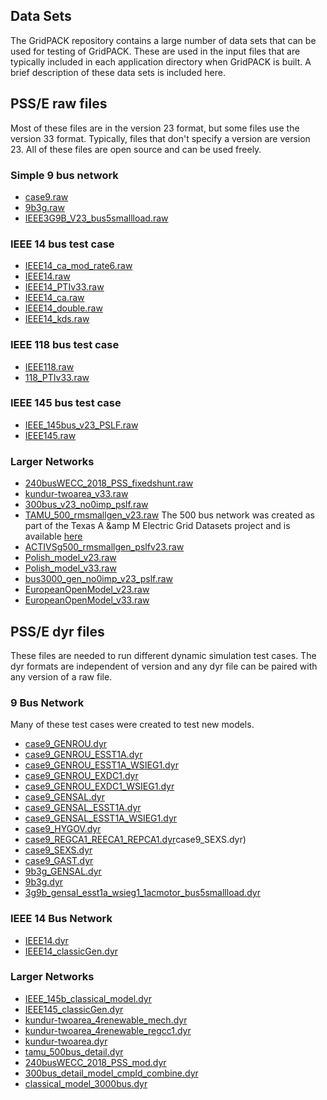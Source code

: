 ## Data Sets

The GridPACK repository contains a large number of data sets that can be used
for testing of GridPACK. These are used in the input files that are typically
included in each application directory when GridPACK is built. A brief
description of these data sets is included here.

## PSS/E raw files

Most of these files are in the version 23 format, but some
files use the version 33 format. Typically, files that don't specify a version
are version 23. All of these files are open source and can be
used freely.

### Simple 9 bus network
* [case9.raw](../../src/applications/data_sets/raw/case9.raw)
* [9b3g.raw](../../src/applications/data_sets/raw/9b3g.raw)
* [IEEE3G9B_V23_bus5smallload.raw](../../src/applications/data_sets/raw/IEEE3G9B_V23_bus5smallload.raw)

### IEEE 14 bus test case
* [IEEE14_ca_mod_rate6.raw](../../src/applications/data_sets/raw/IEEE14_ca_mod_rate6.raw)
* [IEEE14.raw](../../src/applications/data_sets/raw/IEEE14.raw)
* [IEEE14_PTIv33.raw](../../src/applications/data_sets/raw/IEEE14_PTIv33.raw)
* [IEEE14_ca.raw](../../src/applications/data_sets/raw/IEEE14_ca.raw)
* [IEEE14_double.raw](../../src/applications/data_sets/raw/IEEE14_double.raw)
* [IEEE14_kds.raw](../../src/applications/data_sets/raw/IEEE14_kds.raw)

### IEEE 118 bus test case
* [IEEE118.raw](../../src/applications/data_sets/raw/IEEE118.raw)
* [118_PTIv33.raw](../../src/applications/data_sets/raw/118_PTIv33.raw)

### IEEE 145 bus test case
* [IEEE_145bus_v23_PSLF.raw](../../src/applications/data_sets/raw/IEEE_145bus_v23_PSLF.raw)
* [IEEE145.raw](../../src/applications/data_sets/raw/EEE145.raw])

### Larger Networks
* [240busWECC_2018_PSS_fixedshunt.raw](../../src/applications/data_sets/raw/240busWECC_2018_PSS_fixedshunt.raw)
* [kundur-twoarea_v33.raw](../../src/applications/data_sets/raw/kundur-twoarea_v33.raw)
* [300bus_v23_no0imp_pslf.raw](../../src/applications/data_sets/raw/300bus_v23_no0imp_pslf.raw)
* [TAMU_500_rmsmallgen_v23.raw](../../src/applications/data_sets/raw/TAMU_500_rmsmallgen_v23.raw)
  The 500 bus network was created as part of the Texas A &amp M Electric Grid Datasets
  project and is available
  [here](https://electricgrids.engr.tamu.edu/electric-grid-test-cases/)
* [ACTIVSg500_rmsmallgen_pslfv23.raw](../../src/applications/data_sets/raw/ACTIVSg500_rmsmallgen_pslfv23.raw)
* [Polish_model_v23.raw](../../src/applications/data_sets/raw/Polish_model_v23.raw)
* [Polish_model_v33.raw](../../src/applications/data_sets/raw/Polish_model_v33.raw)
* [bus3000_gen_no0imp_v23_pslf.raw](../../src/applications/data_sets/raw/bus3000_gen_no0imp_v23_pslf.raw)
* [EuropeanOpenModel_v23.raw](../../src/applications/data_sets/raw/EuropeanOpenModel_v23.raw)
* [EuropeanOpenModel_v33.raw](../../src/applications/data_sets/raw/EuropeanOpenModel_v33.raw)

## PSS/E dyr files
These files are needed to run different dynamic simulation test cases. The dyr
formats are independent of version and any dyr file can be paired with any
version of a raw file.

### 9 Bus Network
Many of these test cases were created to test new models.
* [case9_GENROU.dyr](../../src/applications/data_sets/dyr/case9_GENROU.dyr)
* [case9_GENROU_ESST1A.dyr](../../src/applications/data_sets/dyr/case9_GENROU_ESST1A.dyr)
* [case9_GENROU_ESST1A_WSIEG1.dyr](../../src/applications/data_sets/dyr/case9_GENROU_ESST1A_WSIEG1.dyr])
* [case9_GENROU_EXDC1.dyr](../../src/applications/data_sets/dyr/case9_GENROU_EXDC1.dyr)
* [case9_GENROU_EXDC1_WSIEG1.dyr](../../src/applications/data_sets/dyr/case9_GENROU_EXDC1_WSIEG1.dyr)
* [case9_GENSAL.dyr](../../src/applications/data_sets/dyr/case9_GENSAL.dyr)
* [case9_GENSAL_ESST1A.dyr](../../src/applications/data_sets/dyr/case9_GENSAL_ESST1A.dyr)
* [case9_GENSAL_ESST1A_WSIEG1.dyr](../../src/applications/data_sets/dyr/case9_GENSAL_ESST1A_WSIEG1.dyr)
* [case9_HYGOV.dyr](../../src/applications/data_sets/dyr/case9_HYGOV.dyr)
* [case9_REGCA1_REECA1_REPCA1.dyr](../../src/applications/data_sets/dyr/case9_REGCA1_REECA1_REPCA1.dyr)case9_SEXS.dyr)
* [case9_SEXS.dyr](../../src/applications/data_sets/dyr/case9_SEXS.dyr)
* [case9_GAST.dyr](../../src/applications/data_sets/dyr/case9_GAST.dyr)
* [9b3g_GENSAL.dyr](../../src/applications/data_sets/dyr/9b3g_GENSAL.dyr)
* [9b3g.dyr](../../src/applications/data_sets/dyr/9b3g.dyr)
* [3g9b_gensal_esst1a_wsieg1_1acmotor_bus5smallload.dyr](../../src/applications/data_sets/dyr/3g9b_gensal_esst1a_wsieg1_1acmotor_bus5smallload.dyr)

### IEEE 14 Bus Network
* [IEEE14.dyr](../../src/applications/data_sets/dyr/IEEE14.dyr)
* [IEEE14_classicGen.dyr](../../src/applications/data_sets/dyr/IEEE14_classicGen.dyr)

### Larger Networks
* [IEEE_145b_classical_model.dyr](../../src/applications/data_sets/dyr/IEEE_145b_classical_model.dyr)
* [IEEE145_classicGen.dyr](../../src/applications/data_sets/dyr/IEEE145_classicGen.dyr)
* [kundur-twoarea_4renewable_mech.dyr](../../src/applications/data_sets/dyr/kundur-twoarea_4renewable_mech.dyr)
* [kundur-twoarea_4renewable_regcc1.dyr](../../src/applications/data_sets/dyr/kundur-twoarea_4renewable_regcc1.dyr)
* [kundur-twoarea.dyr](../../src/applications/data_sets/dyr/kundur-twoarea.dyr)
* [tamu_500bus_detail.dyr](../../src/applications/data_sets/dyr/tamu_500bus_detail.dyr)
* [240busWECC_2018_PSS_mod.dyr](../../src/applications/data_sets/dyr/240busWECC_2018_PSS_mod.dyr)
* [300bus_detail_model_cmpld_combine.dyr](../../src/applications/data_sets/dyr/300bus_detail_model_cmpld_combine.dyr)
* [classical_model_3000bus.dyr](../../src/applications/data_sets/dyr/classical_model_3000bus.dyr)
